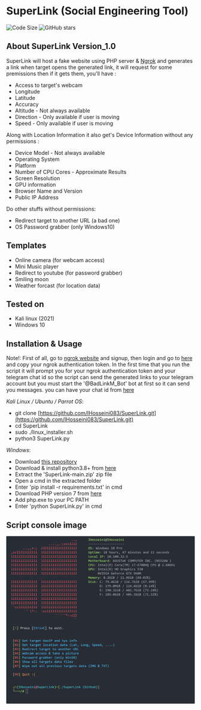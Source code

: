 # SuperLink (Social Engineering Tool)

![Code Size](https://img.shields.io/github/languages/code-size/IHosseini083/SuperLink) ![GitHub stars](https://img.shields.io/github/stars/IHosseini083/SuperLink)

## About SuperLink Version_1.0

SuperLink will host a fake website using PHP server & [Ngrok](https://ngrok.com)
and generates a link when target opens the generated link, it will
request for some premissions then if it gets them, you'll have :

- Access to target's webcam
- Longitude
- Latitude
- Accuracy
- Altitude - Not always available
- Direction - Only available if user is moving
- Speed - Only available if user is moving

Along with Location Information it also get's Device Information without any permissions :

- Device Model - Not always available
- Operating System
- Platform
- Number of CPU Cores - Approximate Results
- Screen Resolution
- GPU information
- Browser Name and Version
- Public IP Address

Do other stuffs without permissions:

- Redirect target to another URL (a bad one)
- OS Password grabber (only Windows10)

## Templates

- Online camera (for webcam access)
- Mini Music player
- Redirect to youtube (for password grabber)
- Smiling moon
- Weather forcast (for location data)

## Tested on

- Kali linux (2021)
- Windows 10

## Installation & Usage

Note!: First of all, go to [ngrok website](https://ngrok.com) and signup,
then login and go to [here](https://dashboard.ngrok.com/get-started/your-authtoken)
and copy your ngrok authentication token.
In the first time that you run the script it will prompt you
for your ngrok authentication token and your telegram chat id so
the script can send the generated links to your telegram account
but you must start the '@BadLinkM_Bot' bot at first so it can
send you messages.
you can have your chat id from [here](https://t.me/userinfobot)

_Kali Linux / Ubuntu / Parrot OS_:

- git clone [https://github.com/IHosseini083/SuperLink.git](https://github.com/IHosseini083/SuperLink.git)
- cd SuperLink
- sudo ./linux_installer.sh
- python3 SuperLink.py

_Windows_:

- Download [this repository](https://github.com/IHosseini083/SuperLink/archive/refs/heads/main.zip)
- Download & install python3.8+ from [here](https://www.python.org/)
- Extract the 'SuperLink-main.zip' zip file
- Open a cmd in the extracted folder
- Enter 'pip install -r requirements.txt' in cmd
- Download PHP version 7 from [here](https://windows.php.net/download#php-7.4)
- Add php.exe to your PC PATH
- Enter 'python SuperLink.py' in cmd

## Script console image

![SuperLink_V1.0](https://github.com/IHosseini083/SuperLink/blob/main/ss/ss1.png "SuperLink version 1.0")
